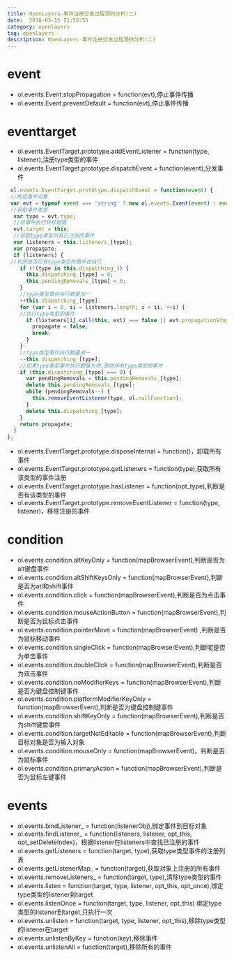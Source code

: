 ```yaml
---
title: OpenLayers-事件注册分发过程源码分析(二)
date:  2018-03-15 21:50:55
category: openlayers
tag: openlayers
description: OpenLayers-事件注册分发过程源码分析(二)
---
```

# event

 - ol.events.Event.stopPropagation = function(evt),停止事件传播
 - ol.events.Event.preventDefault = function(evt),停止事件传播
# eventtarget
 - ol.events.EventTarget.prototype.addEventListener = function(type, listener),注册type类型的事件
 - ol.events.EventTarget.prototype.dispatchEvent = function(event),分发事件
```javascript
 ol.events.EventTarget.prototype.dispatchEvent = function(event) {
 //构造事件对象
 var evt = typeof event === 'string' ? new ol.events.Event(event) : event;
 //获取事件类型
  var type = evt.type;
  //给事件执行目标赋值
  evt.target = this;
  //获取type类型所有已注册的事件
  var listeners = this.listeners_[type];
  var propagate;
  if (listeners) {
 //判断是否已有type类型的事件在执行
    if (!(type in this.dispatching_)) {
      this.dispatching_[type] = 0;
      this.pendingRemovals_[type] = 0;
    }
	//type类型事件执行数量加一
    ++this.dispatching_[type];
    for (var i = 0, ii = listeners.length; i < ii; ++i) {
	//执行type类型的事件
      if (listeners[i].call(this, evt) === false || evt.propagationStopped) {
        propagate = false;
        break;
      }
    }
	//type类型事件执行数量减一
    --this.dispatching_[type];
	//如果type类型事件执行数量为零,删除所有type类型的事件
    if (this.dispatching_[type] === 0) {
      var pendingRemovals = this.pendingRemovals_[type];
      delete this.pendingRemovals_[type];
      while (pendingRemovals--) {
        this.removeEventListener(type, ol.nullFunction);
      }
      delete this.dispatching_[type];
    }
    return propagate;
  }
};
````
 - ol.events.EventTarget.prototype.disposeInternal = function()，卸载所有事件
 - ol.events.EventTarget.prototype.getListeners = function(type),获取所有该类型的事件注册
 - ol.events.EventTarget.prototype.hasListener = function(opt_type),判断是否有该类型的事件
 - ol.events.EventTarget.prototype.removeEventListener = function(type, listener)，移除注册的事件
# condition
 - ol.events.condition.altKeyOnly = function(mapBrowserEvent),判断是否为alt键盘事件
 - ol.events.condition.altShiftKeysOnly = function(mapBrowserEvent),判断是否为atl和shift事件
 - ol.events.condition.click = function(mapBrowserEvent),判断是否为点击事件
 - ol.events.condition.mouseActionButton = function(mapBrowserEvent),判断是否为鼠标点击事件
 - ol.events.condition.pointerMove = function(mapBrowserEvent) ,判断是否为鼠标移动事件
 - ol.events.condition.singleClick = function(mapBrowserEvent),判断呢是否为单击事件
 - ol.events.condition.doubleClick = function(mapBrowserEvent),判断是否为双击事件
 - ol.events.condition.noModifierKeys = function(mapBrowserEvent),判断是否为键盘控制键事件
 - ol.events.condition.platformModifierKeyOnly = function(mapBrowserEvent),判断是否为键盘控制键事件
 - ol.events.condition.shiftKeyOnly = function(mapBrowserEvent),判断是否为shift键盘事件
 - ol.events.condition.targetNotEditable = function(mapBrowserEvent),判断目标对象是否为输入对象
 - ol.events.condition.mouseOnly = function(mapBrowserEvent)，判断是否为鼠标事件
 - ol.events.condition.primaryAction = function(mapBrowserEvent),判断是否为鼠标左键事件
# events
 - ol.events.bindListener_ = function(listenerObj),绑定事件到目标对象
 - ol.events.findListener_ = function(listeners, listener, opt_this, opt_setDeleteIndex)，根据listener在listeners中查找已注册的事件
 - ol.events.getListeners = function(target, type),获取type类型事件的注册列表
 - ol.events.getListenerMap_ = function(target),获取对象上注册的所有事件
 - ol.events.removeListeners_ = function(target, type),清除type类型的事件
 - ol.events.listen = function(target, type, listener, opt_this, opt_once),绑定type类型的listener到target
 - ol.events.listenOnce = function(target, type, listener, opt_this) 绑定type类型的listener到target,只执行一次
 - ol.events.unlisten = function(target, type, listener, opt_this),移除type类型的listener在target
 - ol.events.unlistenByKey = function(key),移除事件
 - ol.events.unlistenAll = function(target),移除所有的事件